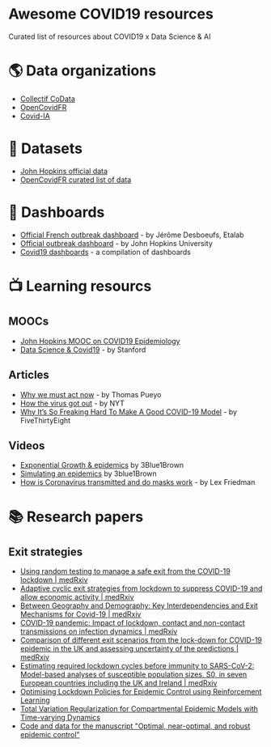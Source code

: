 # Awesome COVID19 resources
Curated list of resources about COVID19 x Data Science &amp; AI


# 🌎 Data organizations
- [Collectif CoData](https://www.collectif-codata.fr/)
- [OpenCovidFR](https://opencovid19.fr/)
- [Covid-IA](http://covid-ia.org/)


# 🧬 Datasets
- [John Hopkins official data](https://github.com/CSSEGISandData/COVID-19)
- [OpenCovidFR curated list of data](https://github.com/opencovid19-fr)


# 📝 Dashboards
- [Official French outbreak dashboard](https://dashboard.covid19.data.gouv.fr/) - by Jérôme Desboeufs, Etalab
- [Official outbreak dashboard](https://gisanddata.maps.arcgis.com/apps/opsdashboard/index.html#/bda7594740fd40299423467b48e9ecf6) - by John Hopkins University
- [Covid19 dashboards](https://covid19dashboards.com/) - a compilation of dashboards



# 📺 Learning resourcs

## MOOCs
- [John Hopkins MOOC on COVID19 Epidemiology](https://www.coursera.org/learn/covid19-epidemiology/)
- [Data Science & Covid19](https://sites.google.com/view/data-science-covid-19) - by Stanford

## Articles
- [Why we must act now](https://medium.com/@tomaspueyo/coronavirus-act-today-or-people-will-die-f4d3d9cd99ca) - by Thomas Pueyo
- [How the virus got out](https://www.nytimes.com/interactive/2020/03/22/world/coronavirus-spread.html) - by NYT
- [Why It’s So Freaking Hard To Make A Good COVID-19 Model](https://fivethirtyeight.com/features/why-its-so-freaking-hard-to-make-a-good-covid-19-model/) - by FiveThirtyEight

## Videos
- [Exponential Growth & epidemics](https://www.youtube.com/watch?v=Kas0tIxDvrg&feature=youtu.be) by 3Blue1Brown
- [Simulating an epidemics](https://www.youtube.com/watch?v=gxAaO2rsdIs&feature=youtu.be) by 3blue1Brown
- [How is Coronavirus transmitted and do masks work](https://www.youtube.com/watch?v=BA2BOT3A70w&t=329s) - by Lex Friedman



# 📚 Research papers

## Exit strategies
- [Using random testing to manage a safe exit from the COVID-19 lockdown | medRxiv](https://www.medrxiv.org/content/10.1101/2020.04.09.20059360v1)
- [Adaptive cyclic exit strategies from lockdown to suppress COVID-19 and allow economic activity | medRxiv](https://www.medrxiv.org/content/10.1101/2020.04.04.20053579v1)
- [Between Geography and Demography: Key Interdependencies and Exit Mechanisms for Covid-19 | medRxiv](https://www.medrxiv.org/content/10.1101/2020.04.09.20059592v1)
- [COVID-19 pandemic: Impact of lockdown, contact and non-contact transmissions on infection dynamics | medRxiv](https://www.medrxiv.org/content/10.1101/2020.04.04.20050328v1)
- [Comparison of different exit scenarios from the lock-down for COVID-19 epidemic in the UK and assessing uncertainty of the predictions | medRxiv](https://www.medrxiv.org/content/10.1101/2020.04.09.20059451v1)
- [Estimating required lockdown cycles before immunity to SARS-CoV-2: Model-based analyses of susceptible population sizes, S0, in seven European countries including the UK and Ireland | medRxiv](https://www.medrxiv.org/content/10.1101/2020.04.10.20060426v1)
- [Optimising Lockdown Policies for Epidemic Control using Reinforcement Learning](https://arxiv.org/abs/2003.14093v1)
- [Total Variation Regularization for Compartmental Epidemic Models with Time-varying Dynamics](https://arxiv.org/abs/2004.00412v1)
- [Code and data for the manuscript "Optimal, near-optimal, and robust epidemic control"](https://github.com/dylanhmorris/optimal-sir-intervention)